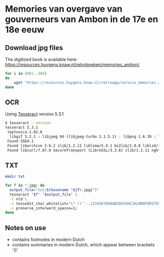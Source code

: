 # Memories van overgave van gouverneurs van Ambon in de 17e en 18e eeuw	

## Download jpg files
The digitized book is available here: <https://resources.huygens.knaw.nl/retroboeken/memories_ambon/>

```bash
for i in {001..506}
do
    wget "https://resources.huygens.knaw.nl/retroapp/service_memories_ambon/memories_ambon_ks62/images/memories_ambon_ks62_${i}.jpg?size=1500x"
done
```

## OCR

Using [Tesseract](https://tesseract-ocr.github.io/) version 5.3.1

```bash
$ tesseract --version
tesseract 5.3.1
 leptonica-1.82.0
  libgif 5.2.1 : libjpeg 8d (libjpeg-turbo 2.1.5.1) : libpng 1.6.39 : libtiff 4.5.0 : zlib 1.2.11 : libwebp 1.3.0 : libopenjp2 2.5.0
 Found SSE4.1
 Found libarchive 3.6.2 zlib/1.2.11 liblzma/5.4.1 bz2lib/1.0.8 liblz4/1.9.4 libzstd/1.5.4
 Found libcurl/7.87.0 SecureTransport (LibreSSL/3.3.6) zlib/1.2.11 nghttp2/1.51.0
```

## TXT

```bash
mkdir txt

for f in *.jpg; do
  output_file="txt/$(basename "${f%.jpg}")"
  tesseract "$f" "$output_file" \
  -l nld \
  -c tessedit_char_whitelist="\"-()'’.,1234567890ABCDEFGHIJKLMNOPQRSTUVWXYZabcdefghijklmnopqrstuvwxyz ;:" \
  -c preserve_interword_spaces=1;
done
```

## Notes on use
* contains footnotes in modern Dutch
* contains summaries in modern Dutch, which appear between brackets '()'


 
